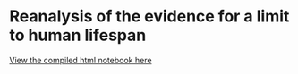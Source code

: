 # Reanalysis of the evidence for a limit to human lifespan

[View the compiled html notebook here](https://cdn.rawgit.com/daniel-wells/human-lifespan-limit/master/age-limit-analysis.nb.html)